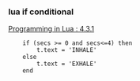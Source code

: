 ### lua if conditional



[Programming in Lua : 4.3.1](https://www.lua.org/pil/4.3.1.html "Programming in Lua : 4.3.1")

 

```
    if (secs >= 0 and secs<=4) then
        t.text = 'INHALE'
    else
        t.text = 'EXHALE'
    end
```
